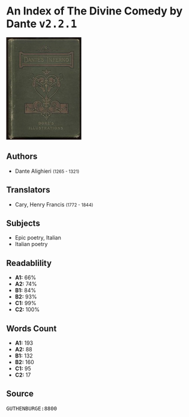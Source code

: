 # An Index of The Divine Comedy by Dante <kbd>v2.2.1</kbd>

![](./cover.medium.jpg "")

## Authors


 - Dante Alighieri <small>(1265 - 1321)</small>

## Translators


 - Cary, Henry Francis <small>(1772 - 1844)</small>

## Subjects


 - Epic poetry, Italian
 - Italian poetry

## Readablility


 - **A1:** 66%
 - **A2:** 74%
 - **B1:** 84%
 - **B2:** 93%
 - **C1:** 99%
 - **C2:** 100%

## Words Count


 - **A1:** 193
 - **A2:** 88
 - **B1:** 132
 - **B2:** 160
 - **C1:** 95
 - **C2:** 17

## Source


<kbd>GUTHENBURGE:8800</kbd>
